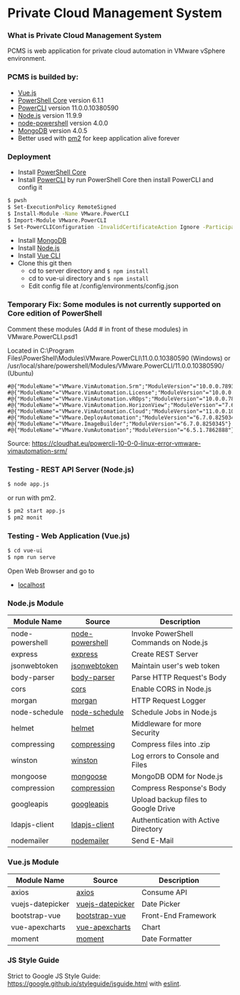 # Private Cloud Management System

### What is Private Cloud Management System
PCMS is web application for private cloud automation in VMware vSphere environment.

### PCMS is builded by:
* [Vue.js]
* [PowerShell Core] version 6.1.1
* [PowerCLI] version 11.0.0.10380590
* [Node.js] version 11.9.9
* [node-powershell] version 4.0.0
* [MongoDB] version 4.0.5
* Better used with [pm2] for keep application alive forever

### Deployment
* Install [PowerShell Core]
* Install [PowerCLI] by run PowerShell Core then install PowerCLI and config it
```sh
$ pwsh
$ Set-ExecutionPolicy RemoteSigned
$ Install-Module -Name VMware.PowerCLI
$ Import-Module VMware.PowerCLI
$ Set-PowerCLIConfiguration -InvalidCertificateAction Ignore -ParticipateInCeip $false -DisplayDeprecationWarnings:$false
```
* Install [MongoDB]
* Install [Node.js]
* Install [Vue CLI]
* Clone this git then
   * cd to server directory and ```$ npm install```
   * cd to vue-ui directory and ```$ npm install```
   * Edit config file at /config/environments/config.json

### Temporary Fix: Some modules is not currently supported on Core edition of PowerShell
Comment these modules (Add # in front of these modules) in VMware.PowerCLI.psd1

Located in C:\Program Files\PowerShell\Modules\VMware.PowerCLI\11.0.0.10380590 (Windows) or /usr/local/share/powershell/Modules/VMware.PowerCLI/11.0.0.10380590/ (Ubuntu)
```
#@{"ModuleName"="VMware.VimAutomation.Srm";"ModuleVersion"="10.0.0.7893900"}
#@{"ModuleName"="VMware.VimAutomation.License";"ModuleVersion"="10.0.0.7893904"}
#@{"ModuleName"="VMware.VimAutomation.vROps";"ModuleVersion"="10.0.0.7893921"}
#@{"ModuleName"="VMware.VimAutomation.HorizonView";"ModuleVersion"="7.6.0.10230451"}
#@{"ModuleName"="VMware.VimAutomation.Cloud";"ModuleVersion"="11.0.0.10379994"}
#@{"ModuleName"="VMware.DeployAutomation";"ModuleVersion"="6.7.0.8250345"}
#@{"ModuleName"="VMware.ImageBuilder";"ModuleVersion"="6.7.0.8250345"}
#@{"ModuleName"="VMware.VumAutomation";"ModuleVersion"="6.5.1.7862888"}
```
Source: https://cloudhat.eu/powercli-10-0-0-linux-error-vmware-vimautomation-srm/

### Testing - REST API Server (Node.js)
```sh
$ node app.js
```
or run with pm2.
```sh
$ pm2 start app.js
$ pm2 monit
```

### Testing - Web Application (Vue.js)
```sh
$ cd vue-ui
$ npm run serve
```
Open Web Browser and go to
- [localhost](http://localhost)

### Node.js Module
| Module Name | Source | Description |
| ------ | ------ | ------ |
| node-powershell | [node-powershell] | Invoke PowerShell Commands on Node.js |
| express | [express] | Create REST Server |
| jsonwebtoken | [jsonwebtoken] | Maintain user's web token |
| body-parser | [body-parser] | Parse HTTP Request's Body |
| cors | [cors] | Enable CORS in Node.js |
| morgan | [morgan] | HTTP Request Logger |
| node-schedule | [node-schedule] | Schedule Jobs in Node.js |
| helmet | [helmet] | Middleware for more Security |
| compressing | [compressing] | Compress files into .zip |
| winston | [winston] | Log errors to Console and Files |
| mongoose | [mongoose] | MongoDB ODM for Node.js |
| compression | [compression] | Compress Response's Body |
| googleapis | [googleapis] | Upload backup files to Google Drive |
| ldapjs-client | [ldapjs-client] | Authentication with Active Directory |
| nodemailer | [nodemailer] | Send E-Mail |


### Vue.js Module
| Module Name | Source | Description |
| ------ | ------ | ------ |
| axios | [axios] | Consume API |
| vuejs-datepicker | [vuejs-datepicker] | Date Picker |
| bootstrap-vue | [bootstrap-vue] | Front-End Framework |
| vue-apexcharts | [vue-apexcharts] | Chart |
| moment | [moment] | Date Formatter |


### JS Style Guide
Strict to Google JS Style Guide: https://google.github.io/styleguide/jsguide.html with [eslint].

   [Vue.js]: <https://vuejs.org/>
   [Vue CLI]: <https://cli.vuejs.org/>
   [PowerShell Core]: <https://docs.microsoft.com/en-us/powershell/scripting/setup/installing-powershell?view=powershell-6>
   [PowerCLI]: <https://blogs.vmware.com/PowerCLI/2017/04/powercli-install-process-powershell-gallery.html>
   [node.js]: <http://nodejs.org>
   [MongoDB]: <https://www.mongodb.com/download-center/community>
   
   [node-powershell]: <https://github.com/rannn505/node-powershell>
   [node-schedule]: <https://github.com/node-schedule/node-schedule>
   [express]: <https://github.com/expressjs/express>
   [body-parser]: <https://github.com/expressjs/body-parser>
   [cors]: <https://github.com/expressjs/cors>
   [morgan]: <https://github.com/expressjs/morgan>
   [helmet]: <https://github.com/helmetjs/helmet>
   [compressing]: <https://github.com/node-modules/compressing>
   [compression]: <https://github.com/expressjs/compression>
   [mongoose]: <https://github.com/Automattic/mongoose>
   [googleapis]: <https://github.com/googleapis/google-api-nodejs-client>
   [ldapjs-client]: <https://github.com/zont/ldapjs-client>
   [jsonwebtoken]: <https://github.com/auth0/node-jsonwebtoken>
   [nodemailer]: <https://github.com/nodemailer/nodemailer>
   
   [axios]: <https://github.com/axios/axios>
   [vuejs-datepicker]: <https://github.com/charliekassel/vuejs-datepicker>
   [bootstrap-vue]: <https://github.com/bootstrap-vue/bootstrap-vue>
   [vue-apexcharts]: <https://github.com/apexcharts/vue-apexcharts>
   [moment]: <https://github.com/moment/moment>
   
   [winston]: <https://github.com/winstonjs/winston>
   [pm2]: <https://github.com/Unitech/pm2>
   [eslint]: <https://github.com/eslint/eslint>